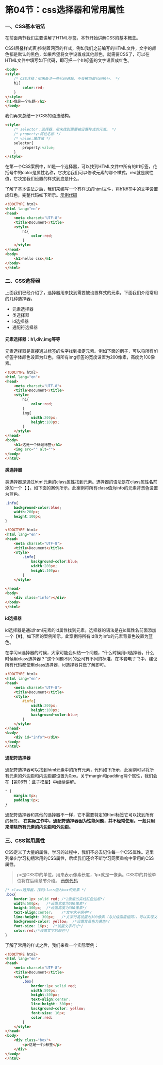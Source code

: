 # 第04节：css选择器和常用属性

### 一、CSS基本语法

在前面两节我们主要讲解了HTML标签，本节开始讲解CSS的基本概念。

CSS(层叠样式表)控制着网页的样式，例如我们之前编写的HTML文件，文字的颜色都是默认的黑色，如果希望将文字设置成其他颜色，就需要CSS了，可以在HTML文件中填写如下代码，即可把一个h1标签的文字设置成红色。

``` html
<body>
<style>
    /* CSS注释：用来备注一些代码讲解，不会被当做代码执行。 */
    h1{
        color:red;
    }
</style>
<h1>我是一个标题</h1>
</body>
```

我们再来总结一下CSS的语法结构。

``` html
<style>
    /* selector：选择器，用来找到需要被设置样式的元素。 */
    /* property:属性名称 */
    /* value:属性值 */
    selector{  
        property:value;
    }
</style>
```

在第一个CSS案例中，h1是一个选择器，可以找到HTML文件中所有的h1标签，花括号中的color是属性名称，它决定我们可以修改元素的哪个样式，red就是属性值，它决定我们设置的样式到底是什么。

了解了基本语法之后，我们来编写一个有样式的html文件，将h1标签中的文字设置成红色，完整代码如下所示。[示例代码](https://github.com/xiaozhoulee/xiaozhou-examples/tree/master/01-网页重构/第04节：CSS选择器和常用属性/demo01.html)

``` html
<!DOCTYPE html>
<html lang="en">
<head>
    <meta charset="UTF-8">
    <title>Document</title>
    <style>
        h1{       
            color:red;
        }
    </style>
</head>
<body>
    <h1>hello css</h1>
</body>
</html>
```

### 二、CSS选择器

上面我们已经介绍了，选择器用来找到需要被设置样式的元素，下面我们介绍常用的几种选择器。

* 元素选择器
* 类选择器
* id选择器
* 通配符选择器

#### 元素选择器：h1,div,img等等

元素选择器是直接通过标签的名字找到指定元素。例如下面的例子，可以将所有h1标签字体颜色设置为红色，将所有img标签的宽度设置为200像素，高度为100像素。
``` html
<!DOCTYPE html>
<html lang="en">
<head>
    <meta charset="UTF-8">
    <title>Document</title>
    <style>
        h1{
            color:red;
        }
        img{
            width:200px;
            height:100px;
        }
    </style>
</head>
<body>
    <h1>这是一个标题标签</h1>
    <img src="" alt="">
</body>
</html>
```
#### 类选择器

类选择器是通过html元素的class属性找到元素。选择器的语法是在class属性名前添加一个【.】。如下面的案例所示。此案例将所有class值为info的元素背景色设置为蓝色。

``` css
.info{
    background-color:blue;
    width:200px;
    height:100px;
}
```
``` html
<!DOCTYPE html>
<html lang="en">
<head>
    <meta charset="UTF-8">
    <title>Document</title>
    <style>
        .info{
            background-color:blue;
            width:200px;
            height:100px;
        }
    </style>
    
</head>
<body>
    <div class="info"></div>
</body>
</html>
```
#### id选择器

id选择器是通过html元素的id属性找到元素。选择器的语法是在id属性名前面添加一个【#】。如下面的案例所示。此案例将所有id值为info的元素背景色设置为蓝色。

在学习id选择器的时候，大家可能会纠结一个问题，“什么时候用id选择器，什么时候用class选择器？”这个问题不同的公司有不同的标准，在本套电子书中，建议所有代码都使用class选择器，id选择器只做了解即可。

``` html
<!DOCTYPE html>
<html lang="en">
<head>
    <meta charset="UTF-8">
    <title>Document</title>
    <style>
        #info{
            width:200px;
            height:100px;
            background-color:blue;
        }
    </style>
</head>
<body>
    <div id="info"></div>
</body>
</html>
```
#### 通配符选择器

通配符选择器可以找到html元素中的所有元素，代码如下所示，此案例可以将所有元素的外边距和内边距都设置为0px。关于margin和padding两个属性，我们会在【第06节：盒子模型】中继续讲解。

``` css
* {
    margin:0px;
    padding:0px;
}
```
通配符选择器和其他的选择器不一样，它不需要特定的html标签它可以找到所有的标签。
**在实际工作中，通配符选择器因为性能问题，并不经常使用，一般只用来清除所有元素的内边距和外边距。**

### 三、CSS常用属性

CSS定义了大量的属性，学习的过程中，我们不必去记住每一个CSS属性。这里列举出学习初期常用的CSS属性，后续我们还会不断学习网页重构中常用的CSS属性。

> px是CSS中的单位，用来表示像素长度，1px就是一像素。CSS中的其他单位将在后续章节介绍。 [示例代码](https://github.com/xiaozhoulee/xiaozhou-examples/tree/master/01-网页重构/第04节：CSS选择器和常用属性/demo02.html)

``` css
/* class选择器，找到class值为box的元素 */
.box{
    border:1px solid red; /*1像素的实线红色边框*/
    width:500px;   /*设置宽度为500像素*/
    height:300px;  /*设置高度为300像素*/
    text-align:center;    /*文字水平居中*/
    line-height: 300px;   /*文字行高设置为300像素（与父级高度相同），可以实现文字垂直居中的效果*/
    background-color: yellow;  /*设置背景色为黄色*/
    font-size: 16px;  /*设置文字尺寸*/
    color:red:/*设置文字的颜色*/
}
```

了解了常用的样式之后，我们来看一个实际案例：

``` html
<!DOCTYPE html>
<html lang="en">
<head>
    <meta charset="UTF-8">
    <title>Document</title>
    <style>
        .box{
            border:1px solid red;
            width:500px;
            height:300px;
            text-align:center;
            line-height: 300px;
            background-color: yellow;
            font-size: 16px;
            color:red:
        }
    </style>
</head>
<body>
    <div class="box">
        <p>这是一个p标签</p>
    </div>
</body>
</html>
```








